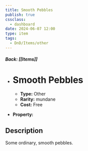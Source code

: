 ```yaml
---
title: Smooth Pebbles
publish: true
cssclass:
  - dashboard
date: 2024-06-07 12:00
type: item
tags:
  - DnD/Items/other
---
```


##### Back: [[Items]]

- # Smooth Pebbles

    - **Type:** Other
    - **Rarity:** mundane
    - **Cost:** Free
- **Property:** 



## Description 

Some ordinary, smooth pebbles.
